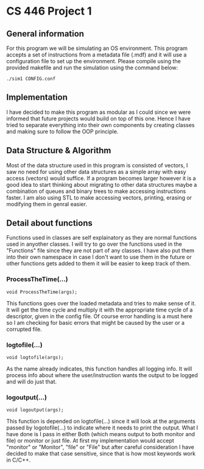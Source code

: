 # CS 446 Project 1

## General information
For this program we will be simulating an OS environment. This program
accepts a set of instructions from a metadata file (.mdf) and it will
use a configuration file to set up the environment.
Please compile using the provided makefile and run the simulation using the command
below:

```
./sim1 CONFIG.conf
```
## Implementation
I have decided to make this program as modular as I could since we were
informed that future projects would build on top of this one. Hence I
have tried to separate everything into their own components by creating
classes and making sure to follow the OOP principle.

## Data Structure & Algorithm
Most of the data structure used in this program is consisted of
vectors, I saw no need for using other data structures as a simple
array with easy access (vectors) would suffice. If a program becomes larger however it is a good idea to start thinking about migrating to other data structures maybe a combination of queues and binary trees to make accessing instructions faster.
I am also using STL to make accessing vectors, printing, erasing or modifying them in genral easier.

## Detail about functions
Functions used in classes are self explainatory as they are normal functions used in anyother classes. I will try to go over the functions used in the \"Functions\" file since they are not part of any classes. I have also put them into their own namespace in case I don't want to use them in the future or other functions gets added to them it will be easier to keep track of them.

### ProcessTheTime(...)

```
void ProcessTheTime(args);
```

This functions goes over the loaded metadata and tries to make sense of it. It will get the time cycle and multiply it with the appropriate time cycle of a descriptor, given in the config file.
Of course error handling is a must here so I am checking for basic errors that might be caused by the user or a corrupted file.

### logtofile(...)

```
void logtofile(args);
```
As the name already indicates, this function handles all logging info. It will process info about where the user/instruction wants the output to be logged and will do just that.

### logoutput(...)

```
void logoutput(args);
```
This function is depended on logtofile(...) since it will look at the arguments passed by logotofile(...) to indicate where it needs to print the output. What I have done is I pass in either Both (which means output to both monitor and file) or monitor or just file. At first my implementation would accept "monitor" or "Monitor", "file" or "File" but after careful consideration I have decided to make that case sensitive, since that is how most keywords work in C/C++.



